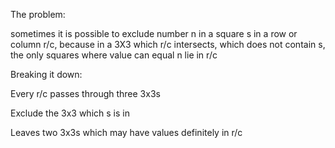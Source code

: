 The problem:

sometimes it is possible to exclude number n in a square s in a row or column r/c, because in a 3X3 which r/c intersects, which does not contain s, the only squares where value can equal n lie in r/c

Breaking it down:

Every r/c passes through three 3x3s

Exclude the 3x3 which s is in

Leaves two 3x3s which may have values definitely in r/c